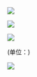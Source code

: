 ![](https://www.nta.go.jp/tmp/cedbaea4-fd71-4da6-896f-49e9d213f84b/images/0a8128ad2cf11541bb48f5aa75e79ea189aeea599cf2ba2205e8c77e3a8cf7ad.jpg)

![](https://www.nta.go.jp/tmp/cedbaea4-fd71-4da6-896f-49e9d213f84b/images/81053c83e0837878b8f9b162862e1e407b6299d66511cb91e22ad787321d9a63.jpg)

![](https://www.nta.go.jp/tmp/cedbaea4-fd71-4da6-896f-49e9d213f84b/images/b625dbbd9efc3cd2596ccdaf99694f830a849ff4a757acfb16c3c13b6f2c42ee.jpg)

(单位：)

![](https://www.nta.go.jp/tmp/cedbaea4-fd71-4da6-896f-49e9d213f84b/images/f0723f9882d19e5eb47ddb07bc4a526ff2a7dbba03f7c17106f04baac84ed41c.jpg)